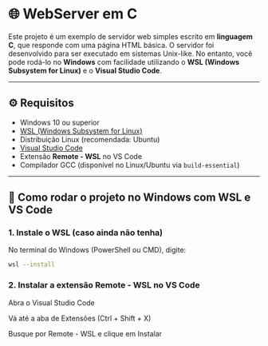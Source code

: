 # 🌐 WebServer em C

Este projeto é um exemplo de servidor web simples escrito em **linguagem C**, que responde com uma página HTML básica. O servidor foi desenvolvido para ser executado em sistemas Unix-like. No entanto, você pode rodá-lo no **Windows** com facilidade utilizando o **WSL (Windows Subsystem for Linux)** e o **Visual Studio Code**.

---

## ⚙️ Requisitos

- Windows 10 ou superior
- [WSL (Windows Subsystem for Linux)](https://learn.microsoft.com/pt-br/windows/wsl/install)
- Distribuição Linux (recomendada: Ubuntu)
- [Visual Studio Code](https://code.visualstudio.com/)
- Extensão **Remote - WSL** no VS Code
- Compilador GCC (disponível no Linux/Ubuntu via `build-essential`)

---

## 🚀 Como rodar o projeto no Windows com WSL e VS Code

### 1. Instale o WSL (caso ainda não tenha)

No terminal do Windows (PowerShell ou CMD), digite:

```bash
wsl --install
```

### 2. Instalar a extensão Remote - WSL no VS Code

Abra o Visual Studio Code

Vá até a aba de Extensões (Ctrl + Shift + X)

Busque por Remote - WSL e clique em Instalar

